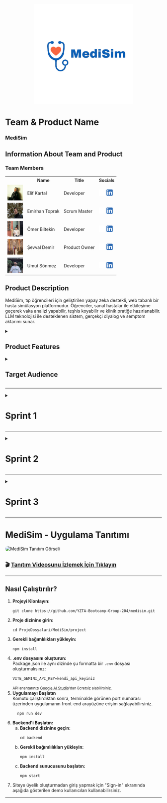 <body>

<!-- HEADER GÖRSELLERİ -->

<p align="center">
  <img src="readmeFiles/pics/medisim.png" alt="MediSim Logo" width="320"/>
</p>
 

<!-- TEAM & PRODUCT NAME -->
<h1><b>Team & Product Name</b></h1>
<h3><b>MediSim</b></h3>

<!-- TEAM MEMBERS TABLE -->
<h2>Information About Team and Product</h2>

<h3>Team Members</h3>
<table>
  <tr>
    <th></th>
    <th>Name</th>
    <th>Title</th>
    <th>Socials</th>
  </tr>

  <!-- Örnek Üye -->
  <tr>
    <td><img src="readmeFiles/pics/elif.png" width="50" height="50" /></td>
    <td>Elif Kartal</td>
    <td>Developer</td>
    <td>
      <a href="https://github.com/itselif" target="_blank"><img src="readmeFiles/social/github.png" width="20" height="20"/></a>
      <a href="https://www.linkedin.com/in/itselif/" target="_blank"><img src="readmeFiles/social/linkedin.png" width="20" height="20" /></a>
    </td>
  </tr>

  <tr>
    <td><img src="readmeFiles/pics/emirhan.png" width="50" height="50" /></td>
    <td>Emirhan Toprak</td>
    <td>Scrum Master</td>
    <td>
      <a href="https://github.com/Emriel" target="_blank"><img src="readmeFiles/social/github.png" width="20" height="20"/></a>
      <a href="https://www.linkedin.com/in/emirhantoprak" target="_blank"><img src="readmeFiles/social/linkedin.png" width="20" height="20" /></a>
    </td>
  </tr>

  <tr>
    <td><img src="readmeFiles/pics/omer.png" width="50" height="50" /></td>
    <td>Ömer Biltekin</td>
    <td>Developer</td>
    <td>
      <a href="https://github.com/omerbiltekin" target="_blank"><img src="readmeFiles/social/github.png" width="20" height="20"/></a>
      <a href="https://www.linkedin.com/in/omerbiltekin/" target="_blank"><img src="readmeFiles/social/linkedin.png" width="20" height="20" /></a>
    </td>
  </tr>

  <tr>
    <td><img src="readmeFiles/pics/sevval.png" width="50" height="50" /></td>
    <td>Şevval Demir</td>
    <td>Product Owner</td>
    <td>
      <a href="https://github.com/Sevval-Demir" target="_blank"><img src="readmeFiles/social/github.png" width="20" height="20"/></a>
      <a href="https://www.linkedin.com/in/%C5%9Fevval-demir/" target="_blank"><img src="readmeFiles/social/linkedin.png" width="20" height="20" /></a>
    </td>
  </tr>

  <tr>
    <td><img src="readmeFiles/pics/umut.png" width="50" height="50" /></td>
    <td>Umut Sönmez</td>
    <td>Developer</td>
    <td>
      <a href="https://github.com/UmutSonmezz" target="_blank"><img src="readmeFiles/social/github.png" width="20" height="20"/></a>
      <a href="https://www.linkedin.com/in/umut-s%C3%B6nmez-b66399230/" target="_blank"><img src="readmeFiles/social/linkedin.png" width="20" height="20" /></a>
    </td>
  </tr>

  <!-- Diğer ekip üyelerini buraya ekleyebilirsin -->

</table>

<!-- PRODUCT DESCRIPTION -->
<h2>Product Description</h2>
<p>
MediSim, tıp öğrencileri için geliştirilen yapay zeka destekli, web tabanlı bir hasta simülasyon platformudur. 
Öğrenciler, sanal hastalar ile etkileşime geçerek vaka analizi yapabilir, teşhis koyabilir ve klinik pratiğe hazırlanabilir. 
LLM teknolojisi ile desteklenen sistem, gerçekçi diyalog ve semptom aktarımı sunar.
</p>

<!-- PRODUCT FEATURES -->
<details>
<summary><h2>Product Features</h2></summary>

<h3>Virtual Patient Simulation:</h3>
<p>
LLM modeli sayesinde sanal hastalar semptomlarını doğal dilde ifade eder, öğrenciler teşhis sürecini yönetir.
</p>

<h3>Symptom Sharing and Case Analysis:</h3>
<p>
Öğrenciler, hasta semptomlarını okuyup, analiz yaparak olası hastalık tahmininde bulunur.
</p>

<h3>Result Validation:</h3>
<p>
Sistem, öğrencinin tahminini veritabanındaki vaka bilgileri ile karşılaştırarak geri bildirim sağlar.
</p>

<h3>Clinic Selection:</h3>
<p>
Farklı klinik senaryolar arasından seçim yapılarak vaka çeşitliliği artırılır.
</p>

<h3>Instructor Case Creation (Optional):</h3>
<p>
Eğitmenler özel vakalar oluşturabilir, bu sayede sistemdeki vaka havuzu büyür ve LLM geliştirme verisi artar.
</p>

<h3>Statistical Dashboard:</h3>
<p>
Öğrencilerin başarı durumları, tahmin doğruluk oranları ve genel kullanım istatistikleri dashboard üzerinde takip edilebilir.
</p>

</details>

<!-- TARGET AUDIENCE -->
<details>
<summary><h2>Target Audience</h2></summary>
<p>
MediSim'in hedef kitlesi başta tıp fakültesi öğrencileri olmak üzere, klinik eğitmenleri ve medikal eğitimde teknoloji kullanımını artırmak isteyen tüm eğitim kurumlarıdır. Gerçekçi hasta simülasyonu sunarak, öğrencilerin vaka çözüm becerilerini ve klinik düşünme yetkinliklerini artırmayı amaçlar.
</p>
</details>

<hr />

<!-- SPRINTS HEADER -->

<!-- SPRINT 1 TEMPLATE -->
<details>
<summary><h1>Sprint 1</h1></summary>

<details>
<summary><h3>Sprint 1 - App Screenshots</h3></summary>
<table style="width: 100%;">
   <tr>
    <td style="text-align: center;" colspan="3"><h2>Homepage</h2></td>
  </tr>
  <tr>
    <td><img src="readmeFiles/sprintOne/screenshots/homepage.png" style="max-width: 100%; height: auto;"></td>
  </tr>
  <tr>
    <td style="text-align: center;" colspan="3"><h2>Login & Register Pages</h2></td>
  </tr>
  <tr>
    <td><img src="readmeFiles/sprintOne/screenshots/signin.png" style="max-width: 100%; height: auto;"></td>
    <td><img src="readmeFiles/sprintOne/screenshots/signup.png" style="max-width: 100%; height: auto;"></td>
  </tr>
  <tr>
    <td colspan="3" style="text-align: center;"><h2>Dashboard & Clinic Selection</h2></td>
  </tr>
  <tr>
    <td><img src="readmeFiles/sprintOne/screenshots/dashboard.png" style="max-width: 100%; height: auto;"></td>
    <td><img src="readmeFiles/sprintOne/screenshots/activesim.png" style="max-width: 100%; height: auto;"></td>
  </tr>
</table>
</details>

<details>
<summary><h3>Sprint 1 - Sprint Board </h3></summary>
<img src="readmeFiles/pics/Trello.png" style="max-width: 100%; height: auto;">
</details>

<details>
<summary><h3>Sprint 1 - Daily Scrum Screen Shots </h3></summary>
<img src="readmeFiles/Daily Scrum/meetingscreenshot1.png" style="max-width: 100%; height: auto;">
<img src="readmeFiles/Daily Scrum/1.png" style="max-width: 100%; height: auto;">
<img src="readmeFiles/Daily Scrum/2.png" style="max-width: 100%; height: auto;">
<img src="readmeFiles/Daily Scrum/3.png" style="max-width: 100%; height: auto;">
<img src="readmeFiles/Daily Scrum/4.png" style="max-width: 100%; height: auto;">
<img src="readmeFiles/Daily Scrum/5.png" style="max-width: 100%; height: auto;">
<img src="readmeFiles/Daily Scrum/6.png" style="max-width: 100%; height: auto;">
<img src="readmeFiles/Daily Scrum/7.png" style="max-width: 100%; height: auto;">
<img src="readmeFiles/Daily Scrum/8.png" style="max-width: 100%; height: auto;">
<img src="readmeFiles/Daily Scrum/9.png" style="max-width: 100%; height: auto;">
</details

<!-- SPRINT NOTES -->
<ul>
  <li>Proje yönetimi için Trello kullanılacak.</li>
  <li>Projeye uygun UI şablonu yaratmak için bolt.new sitesinden proje tanımıyla birlikte ilk ekranlar oluşturuldu.</li>
  <li>Backend teknolojisi: Node.js + Express</li>
  <li>Frontend: React</li>
  <li>LLM model: Başlangıçta huggingface'ten sağlık alanına özel eğitilmiş hazır modeller kullanılacak, ilerisi için yerel model düşünülüyor.</li>
  <li>Veritabanı: PostgreSQL</li>
  <li>Öğrenci girişi ve kullanıcı doğrulama temel sistem hazırlandı.</li>
</ul>

<b>Expected Point Completion within Sprint:</b> 100 puan <br>
<b>Point Completion Logic:</b> Proje boyunca toplanması beklenen puan miktarı 300 olarak belirlenmiştir. Her sprint için 100 puan toplayıp projenin yetiştirilmesi hedeflenmektedir.<br>
<b>Daily Scrum:</b> Ekran görüntüleri veya text dosyası eklenecek <br>
<b>Product Backlog URL:</b> <a href="https://trello.com/b/pUqcwSsc/yzta-bootcamp" target="_blank">Trello Backlog</a>

<!-- SPRINT REVIEW -->
<h3>Sprint Review:</h3>
<ul>
  <li>Login ve kayıt ekranları tamamlandı.</li>
  <li>Klinik seçim ekranının temel işlevselliği hazır.</li>
  <li>LLM bağlantısı test edildi, API entegrasyonu başladı.</li>
</ul>

<h3>Sprint Review Participants:</h3>
<p>Elif Kartal, Emirhan Toprak, Ömer Biltekin, Şevval Demir, Umut Sönmez</p>

<!-- SPRINT RETROSPECTIVE -->
<h3>Sprint Retrospective:</h3>
<ul>
  <li>Takım içi iletişim ve görev dağılımı başarılıydı.</li>
  <li>LLM entegrasyonu beklenenden zorlu çıktı, ikinci sprintte daha fazla test planlanıyor.</li>
  <li>Veritabanı bağlantısı stabil, veri modelleme üzerine ek çalışmalar yapılacak.</li>
</ul>

</details>

<hr />

</body>

<!-- SPRINT 2 TEMPLATE -->
<details>
<summary><h1>Sprint 2</h1></summary>

<details>
<summary><h3>App Screenshots</h3></summary>
<table style="width: 100%;">
   <tr>
    <td style="text-align: center;" colspan="3"><h2>Homepage</h2></td>
  </tr>
  <tr>
    <td><img src="readmeFiles/Sprint2/HomePage.png" style="max-width: 100%; height: auto;"></td>
  </tr>
  <tr>
    <td style="text-align: center;" colspan="3"><h2>Login & Register Pages</h2></td>
  </tr>
  <tr>
    <td><img src="readmeFiles/Sprint2/Login page.png" style="max-width: 100%; height: auto;"></td>
    <td><img src="readmeFiles/Sprint2/sign up page.png" style="max-width: 100%; height: auto;"></td>
  </tr>
  <tr>
    <td colspan="3" style="text-align: center;"><h2>Student Pages</h2></td>
  </tr>
  <tr>
    <td><img src="readmeFiles/sprintOne/screenshots/dashboard.png" style="max-width: 100%; height: auto;"></td>
    <td><img src="readmeFiles/Sprint2/Project Student/case.png" style="max-width: 100%; height: auto;"></td>
    <td><img src="readmeFiles/Sprint2/Project Student/WhatsApp Görsel 2025-07-20 saat 21.18.56_ca0f85d1.jpg" style="max-width: 100%; height: auto;"></td>
    <td><img src="readmeFiles/Sprint2/Project Student/settings.png" style="max-width: 100%; height: auto;"></td>
  </tr>
  <tr>
    <td colspan="3" style="text-align: center;"><h2>Instructor Pages</h2></td>
  </tr>
  <tr>
    <td><img src="readmeFiles/Sprint2/Project Instructor/Dashboard.png" style="max-width: 100%; height: auto;"></td>
    <td><img src="readmeFiles/Sprint2/Project Instructor/Create Case.png" style="max-width: 100%; height: auto;"></td>
    <td><img src="readmeFiles/Sprint2/Project Instructor/manage_case.png" style="max-width: 100%; height: auto;"></td>
  </tr>
</table>
</details>

<details>
<summary><h3>Sprint Board</h3></summary>
<img src="readmeFiles/Sprint3/Sprint3-Trello.png" style="max-width: 100%; height: auto;">
</details>

<details>
<summary><h3>Daily Scrum Kayıtları</h3></summary>
<img src="readmeFiles/Sprint3/DailyScrum/Toplantı.png" style="max-width: 100%; height: auto;">
<img src="readmeFiles/Sprint3/DailyScrum/1.png" style="max-width: 100%; height: auto;">
<img src="readmeFiles/Sprint3/DailyScrum/2.png" style="max-width: 100%; height: auto;">  
<img src="readmeFiles/Sprint3/DailyScrum/3.png" style="max-width: 100%; height: auto;">  
<img src="readmeFiles/Sprint3/DailyScrum/4.png" style="max-width: 100%; height: auto;">
<img src="readmeFiles/Sprint3/DailyScrum/5.png" style="max-width: 100%; height: auto;">
<img src="readmeFiles/Sprint3/DailyScrum/6.png" style="max-width: 100%; height: auto;">  
<img src="readmeFiles/Sprint3/DailyScrum/7.png" style="max-width: 100%; height: auto;">  
<img src="readmeFiles/Sprint3/DailyScrum/8.png" style="max-width: 100%; height: auto;">
<img src="readmeFiles/Sprint3/DailyScrum/9.png" style="max-width: 100%; height: auto;">
</details>

<h3>Sprint Notları</h3>
<ul>
  <li><strong>Gemini LLM Entegrasyonu:</strong> Yapay zeka sohbet botu başarıyla sisteme entegre edildi. Kullanıcılar web arayüzü üzerinden gerçek zamanlı etkileşim kurabiliyor.</li>
  <li><strong>Arayüz İyileştirmeleri:</strong>
    <ul>
      <li>Ana sayfa modern bir tasarımla yenilendi</li>
      <li>Yeni logo ve ikonlarla görsel kimlik güçlendirildi</li>
      <li>Giriş/Kayıt sayfalarındaki hatalar giderildi</li>
    </ul>
  </li>
  <li><strong>Veritabanı Optimizasyonu:</strong> Ekip üyeleri daha aşina olduğu için PostgreSQL'den SQLite'a geçildi.</li>
  <li><strong>Eğitmen Paneli:</strong> Eğitmen olarak oturum açmış kullanıcılara özel dashboard üzerinden yeni vaka oluşturma özelliği eklendi</li>
</ul>

<b>Expected Point Completion within Sprint:</b> 100 puan <br>
<b>Point Completion Logic:</b> Puanlama mantığı ilk sprint'te belirlendiği gibidir ve bu sprint'te de hedeflenen puana ulaşılmıştır.<br>

<h3>Product Backlog URL:</h3>
<p><a href="https://trello.com/b/pUqcwSsc/yzta-bootcamp" target="_blank">Trello Backlog</a></p>

<h3>Sprint Review</h3>
<ul>
  <li>Gemini API bağlantısı başarıyla gerçekleştirildi</li>
  <li>Arayüzde kullanılmayacak yerler kaldırıldı</li>
  <li>Veri tabanı teknolojisinde değişiklik kararı alındı</li>
</ul>

<h3>Sprint Review Katılımcıları:</h3>
<p>Elif Kartal, Emirhan Toprak, Ömer Biltekin, Şevval Demir, Umut Sönmez</p>

<h3>Sprint Retrospective</h3>
<ul>
  <li><strong>İyi Yönler:</strong> Takım içi iletişim ve görev dağılımı verimliydi</li>
  <li><strong>Geliştirilecek Alanlar:</strong> Entegrasyon testleri için daha fazla zaman ayrılmalı</li>
  <li><strong>Önemli Çıkarımlar:</strong> SQLite geçişi beklenenden hızlı tamamlandı</li>
</ul>

</details>
<hr />

<details>

  <!-- SPRINT 3 TEMPLATE -->
  
<summary><h1>Sprint 3</h1></summary>

<details>
<summary><h3>App Screenshots</h3></summary>
<table style="width: 100%;">
   <tr>
    <td style="text-align: center;" colspan="3"><h2>Homepage</h2></td>
  </tr>
  <tr>
    <td><img src="readmeFiles/Sprint2/HomePage.png" style="max-width: 100%; height: auto;"></td>
  </tr>
  <tr>
    <td style="text-align: center;" colspan="3"><h2>Login & Register Pages</h2></td>
  </tr>
  <tr>
    <td><img src="readmeFiles/Sprint2/Login page.png" style="max-width: 100%; height: auto;"></td>
    <td><img src="readmeFiles/Sprint2/sign up page.png" style="max-width: 100%; height: auto;"></td>
  </tr>
  <tr>
    <td colspan="3" style="text-align: center;"><h2>Student Pages</h2></td>
  </tr>
  <tr>
    <td><img src="readmeFiles/Sprint3/Project Student/dashboard.png" style="max-width: 100%; height: auto;"></td>
    <td><img src="readmeFiles/Sprint3/Project Student/case.png" style="max-width: 100%; height: auto;"></td>
    <td><img src="readmeFiles/Sprint3/Project Student/simulation.png" style="max-width: 100%; height: auto;"></td>
    <td><img src="readmeFiles/Sprint3/Project Student/translate.png" style="max-width: 100%; height: auto;"></td>
    <td><img src="readmeFiles/Sprint3/Project Student/settings.png" style="max-width: 100%; height: auto;"></td>
  </tr>
  <tr>
    <td colspan="3" style="text-align: center;"><h2>Instructor Pages</h2></td>
  </tr>
  <tr>
    <td><img src="readmeFiles/Sprint3/Project Instructor/dashboard.png" style="max-width: 100%; height: auto;"></td>
    <td><img src="readmeFiles/Sprint3/Project Instructor/createCase.png" style="max-width: 100%; height: auto;"></td>
    <td><img src="readmeFiles/Sprint3/Project Instructor/case.png" style="max-width: 100%; height: auto;"></td>
    <td><img src="readmeFiles/Sprint3/Project Instructor/simulation.png" style="max-width: 100%; height: auto;"></td>
    <td><img src="readmeFiles/Sprint3/Project Instructor/translate.png" style="max-width: 100%; height: auto;"></td>
    <td><img src="readmeFiles/Sprint3/Project Instructor/settings.png" style="max-width: 100%; height: auto;"></td>
  </tr>
</table>
</details>

<details>
<summary><h3>Sprint Board</h3></summary>
<img src="readmeFiles/Sprint3/Sprint3-Trello.png" style="max-width: 100%; height: auto;">
</details>

<details>
<summary><h3>Daily Scrum Kayıtları</h3></summary>
<img src="readmeFiles/Sprint3/Daily Scrum/toplantı.png" style="max-width: 100%; height: auto;">
<img src="readmeFiles/Sprint3/Daily Scrum/1.png" style="max-width: 100%; height: auto;">
<img src="readmeFiles/Sprint3/Daily Scrum/2.png" style="max-width: 100%; height: auto;">
<img src="readmeFiles/Sprint3/Daily Scrum/3.png" style="max-width: 100%; height: auto;">
<img src="readmeFiles/Sprint3/Daily Scrum/4.png" style="max-width: 100%; height: auto;">
</details>

<h3>Sprint Notları</h3>
<ul>
  <li><strong>Latince-İngilizce Terim Çeviri Özelliği Eklendi:</strong> Doktorlarımız ve doktor adaylarımızın latincede öğrendikleri kelimeleri ara ara hatırlamak isterlerse bilgi tazeleme yapabilecekleri "Medicine Terms" sayfası eklendi.</li>
  <li><strong>Arayüz İyileştirmeleri:</strong>
    <ul>
      <li>Öğrenci ana sayfasında kullanılmayan özellikler kaldırıldı</li>
      <li>Öğrenci ana sayfasında çalışmayan tuşların işlevleri ayarlandı</li>
      <li>Eğitmen sayfasında kullanılmayan özellikler kaldırıldı</li>
      <li>Hem eğitmen hem de öğrenci sayfasına sağlıkla ilgili özlü söz gösterilen bir alan eklendi</li>
    </ul>
  </li>
  <li><strong>Veritabanı Optimizasyonu:</strong> Frontend ve Backend arasındaki bağlantı sorunları giderildi ve gerekli kısımlar veri tabanına bağlandı</li>
  <li><strong>Örnek Veriler Eklendi:</strong> Hasta durumuyla ilgili örnek veriler oluşturuldu ve veri tabanına eklendi</li>
</ul>

<div class="sprint-section">
  <h4>Gelecek Planları</h4>
  <div style="padding-left: 20px;">
    <p>Bu sprintin sonunda gelecek dönemler için bir yol haritası oluşturduk. Öncelikli modülleri belirleyerek geliştirme sürelerini planladık ve uzun vadeli hedeflerimizi gözden geçirdik. Yaptığımız bu çalışmalarla sistemimizin hem teknik altyapısını güçlendirdik hem de kullanıcı deneyimini önemli ölçüde iyileştirdik.</p>
  </div>
</div>

<b>Expected Point Completion within Sprint:</b> 100 puan <br>
<b>Point Completion Logic:</b> Puanlama mantığı ilk sprint’te belirlendiği gibidir ve bu sprint’te de hedeflenen puana ulaşılmıştır.

<h3>Product Backlog URL:</h3>
<p><a href="https://trello.com/b/pUqcwSsc/yzta-bootcamp" target="_blank">Trello Backlog</a></p>

<h3>Sprint Review Katılımcıları:</h3>
<p>Elif Kartal, Emirhan Toprak, Ömer Biltekin, Şevval Demir, Umut Sönmez</p>

<h3>Sprint Retrospective</h3>
<ul>
  <li><strong>İyi Yönler:</strong> Takım içi iletişim oldukça güçlüydü. Bu sayede beklenmeyen problemlere hızlı karşılık verilebildi.</li>
  <li><strong>Kötü Yönler:</strong> Tüm takım üyelerinin yoğunluk dönemine geldiği için beklenmedik aksamalar yaşandı.</li> 
  <li><strong>Önemli Çıkarımlar:</strong> Gelecekte kimlerin ne zaman çalışabileceği daha iyi planlanabilir. Özellikle önceden bilinen yoğunluklar varsa bu yoğunluklar daha iyi bir şekilde planlanabilir. </li>
</ul>

</details>

<hr />

<!-- MEDISIM UYGULAMA TANITIMI -->
<h1><b>MediSim - Uygulama Tanıtımı</b></h1>

<!-- Kapak Görseli -->
<img src="readmeFiles/demo/screenshot1.png" alt="MediSim Tanıtım Görseli" style="width: 100%; max-height: 500px; object-fit: cover; border-radius: 10px; margin-bottom: 20px;">

<!-- Video Linki -->
<p style="font-size: 1.1rem; font-weight: bold; margin-top: 10px;">
🎬 <a href="readmeFiles/demo/medisim-demo.mp4" target="_blank">Tanıtım Videosunu İzlemek İçin Tıklayın</a>
</p>

<hr>

<h2><b>Nasıl Çalıştırılır?</b></h2>

<ol>
  <li><b>Projeyi Klonlayın:</b>
    <pre><code>git clone https://github.com/YZTA-Bootcamp-Group-204/medisim.git</code></pre>
  </li>

  <li><b>Proje dizinine girin:</b>
    <pre><code>cd ProjeDosyalari/MediSim/project</code></pre>
  </li>
  
  <li><b>Gerekli bağımlılıkları yükleyin:</b>
    <pre><code>npm install</code></pre>
  </li>
  
  <li><b>.env dosyasını oluşturun:</b><br>
    Package.json ile aynı dizinde şu formatta bir <code>.env</code> dosyası oluşturmalısınız:
    <pre><code>VITE_GEMINI_API_KEY=kendi_api_keyiniz</code></pre>
    <small>API anahtarınızı <a href="https://aistudio.google.com/app/apikey" target="_blank">Google AI Studio</a>'dan ücretsiz alabilirsiniz.</small>
  </li>
  
<li>
  <b>Uygulamayı Başlatın</b><br>
  Komutu çalıştırdıktan sonra, terminalde görünen port numarası üzerinden uygulamanın front-end arayüzüne erişim sağlayabilirsiniz.
  <div style="margin-top: 5px; margin-left: 15px;">
    <pre><code>npm run dev</code></pre>
  </div>
</li>

  

  <li><b>Backend'i Başlatın:</b>
    <ol type="a">
      <li><b>Backend dizinine geçin:</b>
        <pre><code>cd backend</code></pre>
      </li>
      <li><b>Gerekli bağımlılıkları yükleyin:</b>
        <pre><code>npm install</code></pre>
      </li>
      <li><b>Backend sunucusunu başlatın:</b>
        <pre><code>npm start</code></pre>
      </li>
    </ol>
  </li>
<li>Siteye üyelik oluşturmadan giriş yapmak için "Sign-in" ekranında aşağıda gösterilen demo kullanıcıları kullanabilirsiniz.</li>
</ol>
<hr>
